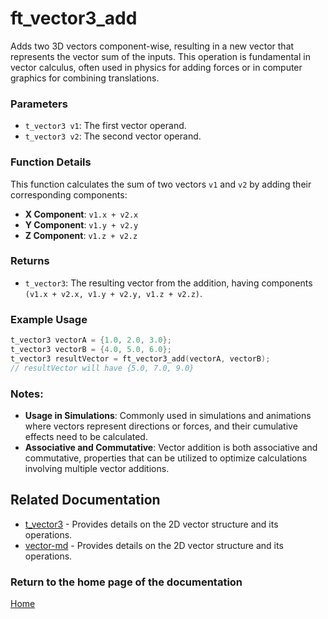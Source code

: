 # ft_vector3_add
Adds two 3D vectors component-wise, resulting in a new vector that represents the vector sum of the inputs. This operation is fundamental in vector calculus, often used in physics for adding forces or in computer graphics for combining translations.

### Parameters
- `t_vector3 v1`: The first vector operand.
- `t_vector3 v2`: The second vector operand.

### Function Details
This function calculates the sum of two vectors `v1` and `v2` by adding their corresponding components:
- **X Component**: `v1.x + v2.x`
- **Y Component**: `v1.y + v2.y`
- **Z Component**: `v1.z + v2.z`

### Returns
- `t_vector3`: The resulting vector from the addition, having components `(v1.x + v2.x, v1.y + v2.y, v1.z + v2.z)`.

### Example Usage
```c
t_vector3 vectorA = {1.0, 2.0, 3.0};
t_vector3 vectorB = {4.0, 5.0, 6.0};
t_vector3 resultVector = ft_vector3_add(vectorA, vectorB);
// resultVector will have {5.0, 7.0, 9.0}
```

### Notes:
- **Usage in Simulations**: Commonly used in simulations and animations where vectors represent directions or forces, and their cumulative effects need to be calculated.
- **Associative and Commutative**: Vector addition is both associative and commutative, properties that can be utilized to optimize calculations involving multiple vector additions.

## Related Documentation
- [t_vector3](./t_vector3.md) - Provides details on the 2D vector structure and its operations.
- [vector-md](../vector-doc.md) - Provides details on the 2D vector structure and its operations.

### Return to the home page of the documentation
[Home](../../home.md)
